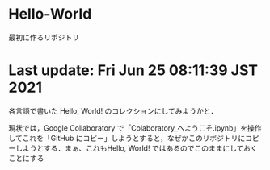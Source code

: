 # Hello-World
最初に作るリポジトリ

# Last update: Fri Jun 25 08:11:39 JST 2021

各言語で書いた Hello, World! のコレクションにしてみようかと．

現状では，Google Collaboratory で「Colaboratory_へようこそ.ipynb」を操作してこれを「GitHub にコピー」しようとすると，なぜかこのリポジトリにコピーしようとする．まぁ、これもHello, World! ではあるのでこのままにしておくことにする



